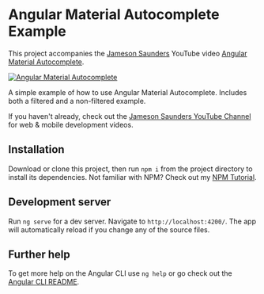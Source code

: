 # Angular Material Autocomplete Example

This project accompanies the [Jameson Saunders](https://jamesonsaunders.com) YouTube video [Angular Material Autocomplete](https://youtu.be/lUPMxuybaPM).

[![Angular Material Autocomplete](https://img.youtube.com/vi/lUPMxuybaPM/maxresdefault.jpg)](https://youtu.be/lUPMxuybaPM)

A simple example of how to use Angular Material Autocomplete. Includes both a filtered and a non-filtered example.

If you haven't already, check out the [Jameson Saunders YouTube Channel](https://youtube.com/c/JamesonSaunders) for web & mobile development videos.

## Installation

Download or clone this project, then run `npm i` from the project directory to install its dependencies. Not familiar with NPM? Check out my [NPM Tutorial](https://www.youtube.com/watch?v=mzs-N5hXGuQ).

## Development server

Run `ng serve` for a dev server. Navigate to `http://localhost:4200/`. The app will automatically reload if you change any of the source files.

## Further help

To get more help on the Angular CLI use `ng help` or go check out the [Angular CLI README](https://github.com/angular/angular-cli/blob/master/README.md).

